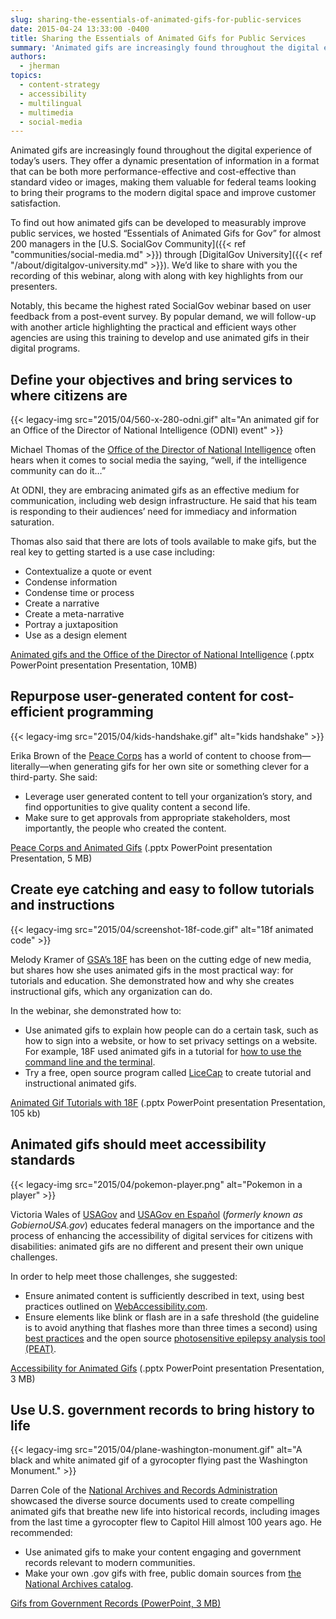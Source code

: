 ```yaml
---
slug: sharing-the-essentials-of-animated-gifs-for-public-services
date: 2015-04-24 13:33:00 -0400
title: Sharing the Essentials of Animated Gifs for Public Services
summary: 'Animated gifs are increasingly found throughout the digital experience of today’s users.'
authors:
  - jherman
topics:
  - content-strategy
  - accessibility
  - multilingual
  - multimedia
  - social-media
---
```


Animated gifs are increasingly found throughout the digital experience of today’s users. They offer a dynamic presentation of information in a format that can be both more performance-effective and cost-effective than standard video or images, making them valuable for federal teams looking to bring their programs to the modern digital space and improve customer satisfaction.

To find out how animated gifs can be developed to measurably improve public services, we hosted “Essentials of Animated Gifs for Gov” for almost 200 managers in the [U.S. SocialGov Community]({{< ref "communities/social-media.md" >}}) through [DigitalGov University]({{< ref "/about/digitalgov-university.md" >}}). We’d like to share with you the recording of this webinar, along with along with key highlights from our presenters.

Notably, this became the highest rated SocialGov webinar based on user feedback from a post-event survey. By popular demand, we will follow-up with another article highlighting the practical and efficient ways other agencies are using this training to develop and use animated gifs in their digital programs.

## Define your objectives and bring services to where citizens are

{{< legacy-img src="2015/04/560-x-280-odni.gif" alt="An animated gif for an Office of the Director of National Intelligence (ODNI) event" >}}

Michael Thomas of the [Office of the Director of National Intelligence](http://icontherecord.tumblr.com/) often hears when it comes to social media the saying, “well, if the intelligence community can do it&#8230;”

At ODNI, they are embracing animated gifs as an effective medium for communication, including web design infrastructure. He said that his team is responding to their audiences&#8217; need for immediacy and information saturation.

Thomas also said that there are lots of tools available to make gifs, but the real key to getting started is a use case including:

  * Contextualize a quote or event
  * Condense information
  * Condense time or process
  * Create a narrative
  * Create a meta-narrative
  * Portray a juxtaposition
  * Use as a design element

[Animated gifs and the Office of the Director of National Intelligence](https://s3.amazonaws.com/digitalgov/_legacy-img/2015/04/Animated-gifs-and-the-Office-of-the-Director-of-National-Intelligence-Michael-Thomas-ODNI.pptx) (.pptx PowerPoint presentation Presentation, 10MB)

## Repurpose user-generated content for cost-efficient programming

{{< legacy-img src="2015/04/kids-handshake.gif" alt="kids handshake" >}}

Erika Brown of the [Peace Corps](http://www.peacecorps.gov/) has a world of content to choose from—literally—when generating gifs for her own site or something clever for a third-party. She said:

  * Leverage user generated content to tell your organization’s story, and find opportunities to give quality content a second life.
  * Make sure to get approvals from appropriate stakeholders, most importantly, the people who created the content.

[Peace Corps and Animated Gifs](https://s3.amazonaws.com/digitalgov/_legacy-img/2015/04/Peace-Corps-and-Animated-Gifs-Erika-Brown.pptx) (.pptx PowerPoint presentation Presentation, 5 MB)

## Create eye catching and easy to follow tutorials and instructions

{{< legacy-img src="2015/04/screenshot-18f-code.gif" alt="18f animated code" >}}

Melody Kramer of [GSA’s 18F](https://18f.gsa.gov/) has been on the cutting edge of new media, but shares how she uses animated gifs in the most practical way: for tutorials and education. She demonstrated how and why she creates instructional gifs, which any organization can do.

In the webinar, she demonstrated how to:

  * Use animated gifs to explain how people can do a certain task, such as how to sign into a website, or how to set privacy settings on a website. For example, 18F used animated gifs in a tutorial for [how to use the command line and the terminal](https://18f.gsa.gov/2015/03/03/how-to-use-github-and-the-terminal-a-guide/).
  * Try a free, open source program called [LiceCap](http://www.cockos.com/licecap/) to create tutorial and instructional animated gifs.

[Animated Gif Tutorials with 18F](http://www.slideshare.net/DigitalGov/animated-gif-tutorials-with-18-f-melody-kramer "Animated Gif Tutorials with 18F") (.pptx PowerPoint presentation Presentation, 105 kb)

## Animated gifs should meet accessibility standards

{{< legacy-img src="2015/04/pokemon-player.png" alt="Pokemon in a player" >}}

Victoria Wales of [USAGov](http://www.usa.gov/) and [USAGov en Espa&#241;ol](https://www.usa.gov/espanol/) (_formerly known as GobiernoUSA.gov_) educates federal managers on the importance and the process of enhancing the accessibility of digital services for citizens with disabilities: animated gifs are no different and present their own unique challenges.

In order to help meet those challenges, she suggested:

  * Ensure animated content is sufficiently described in text, using best practices outlined on [WebAccessibility.com](https://www.webaccessibility.com/).
  * Ensure elements like blink or flash are in a safe threshold (the guideline is to avoid anything that flashes more than three times a second) using [best practices](https://www.webaccessibility.com/resource-library/platform/?platform=11) and the open source [photosensitive epilepsy analysis tool (PEAT)](https://trace.umd.edu/peat/).

[Accessibility for Animated Gifs](https://s3.amazonaws.com/digitalgov/_legacy-img/2015/04/Accessibility-for-Animated-Gifs-Victoria-Wales-USAgov-GobiernoUSAgov.pptx) (.pptx PowerPoint presentation Presentation, 3 MB)

## Use U.S. government records to bring history to life

{{< legacy-img src="2015/04/plane-washington-monument.gif" alt="A black and white animated gif of a gyrocopter flying past the Washington Monument." >}}

Darren Cole of the [National Archives and Records Administration](http://todaysdocument.tumblr.com/) showcased the diverse source documents used to create compelling animated gifs that breathe new life into historical records, including images from the last time a gyrocopter flew to Capitol Hill almost 100 years ago. He recommended:

  * Use animated gifs to make your content engaging and government records relevant to modern communities.
  * Make your own .gov gifs with free, public domain sources from [the National Archives catalog](https://catalog.archives.gov/).

[Gifs from Government Records (PowerPoint, 3 MB)](https://s3.amazonaws.com/digitalgov/_legacy-img/2015/04/Gifs-from-Government-Records-Darren-Cole-National-Archives-and-Records-Administration-NARA.pptx)
